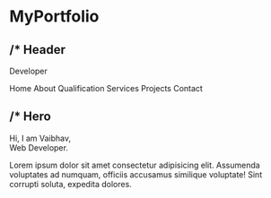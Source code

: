 # MyPortfolio
/* Header
--------------------------------------------------

Developer

Home
About
Qualification
Services
Projects
Contact

/* Hero
--------------------------------------------------

Hi, I am Vaibhav,<br>Web Developer.

Lorem ipsum dolor sit amet consectetur adipisicing elit. 
Assumenda voluptates ad numquam, officiis accusamus similique 
voluptate! Sint corrupti soluta, expedita dolores.


